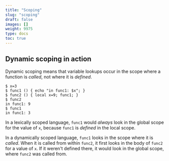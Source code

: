 ```yaml
---
title: "Scoping"
slug: "scoping"
draft: false
images: []
weight: 9975
type: docs
toc: true
---
```


## Dynamic scoping in action
Dynamic scoping means that variable lookups occur in the scope where a function is *called*, not where it is *defined*.

    $ x=3
    $ func1 () { echo "in func1: $x"; }
    $ func2 () { local x=9; func1; }
    $ func2
    in func1: 9
    $ func1
    in func1: 3
    
In a lexically scoped language, `func1` would *always* look in the global scope for the value of `x`, because `func1` is *defined* in the local scope.

In a dynamically scoped language, `func1` looks in the scope where it is *called*. When it is called from within `func2`, it first looks in the body of `func2` for a value of `x`. If it weren't defined there, it would look in the global scope, where `func2` was called from.


